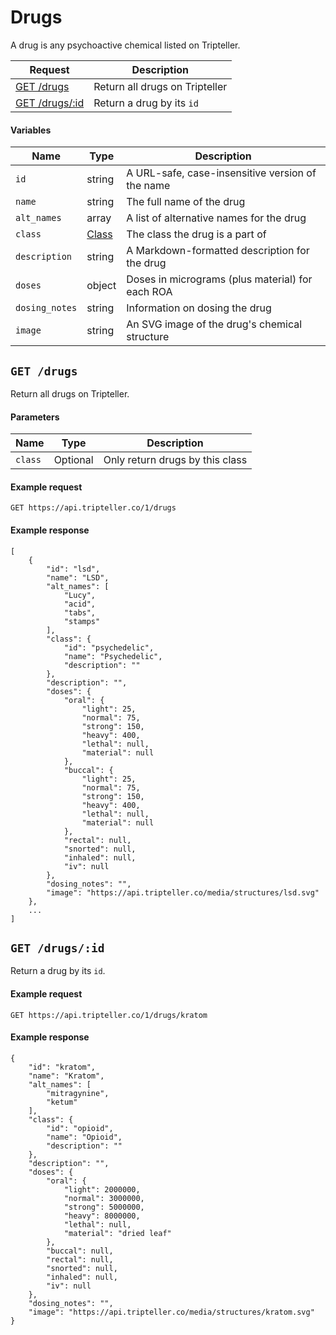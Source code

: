 # Drugs
A drug is any psychoactive chemical listed on Tripteller.

| Request | Description |
| --- | --- |
| [GET /drugs](#get-drugs) | Return all drugs on Tripteller |
| [GET /drugs/:id](#get-drugsid) | Return a drug by its `id` |

#### Variables
| Name | Type | Description |
| --- | --- | --- |
| `id` | string | A URL-safe, case-insensitive version of the name |
| `name` | string | The full name of the drug |
| `alt_names` | array | A list of alternative names for the drug |
| `class` | [Class](/Tripteller/API/blob/master/v1/classes.md) | The class the drug is a part of |
| `description` | string | A Markdown-formatted description for the drug |
| `doses` | object | Doses in micrograms (plus material) for each ROA |
| `dosing_notes` | string | Information on dosing the drug |
| `image` | string | An SVG image of the drug's chemical structure |

## `GET /drugs`
Return all drugs on Tripteller.

#### Parameters
| Name | Type | Description |
| --- | --- | --- |
| `class` | Optional | Only return drugs by this class |

#### Example request
    GET https://api.tripteller.co/1/drugs

#### Example response
    [
        {
            "id": "lsd",
            "name": "LSD",
            "alt_names": [
                "Lucy",
                "acid",
                "tabs",
                "stamps"
            ],
            "class": {
                "id": "psychedelic",
                "name": "Psychedelic",
                "description": ""
            },
            "description": "",
            "doses": {
                "oral": {
                    "light": 25,
                    "normal": 75,
                    "strong": 150,
                    "heavy": 400,
                    "lethal": null,
                    "material": null
                },
                "buccal": {
                    "light": 25,
                    "normal": 75,
                    "strong": 150,
                    "heavy": 400,
                    "lethal": null,
                    "material": null
                },
                "rectal": null,
                "snorted": null,
                "inhaled": null,
                "iv": null
            },
            "dosing_notes": "",
            "image": "https://api.tripteller.co/media/structures/lsd.svg"
        },
        ...
    ]

## `GET /drugs/:id`
Return a drug by its `id`.

#### Example request
    GET https://api.tripteller.co/1/drugs/kratom

#### Example response
    {
        "id": "kratom",
        "name": "Kratom",
        "alt_names": [
            "mitragynine",
            "ketum"
        ],
        "class": {
            "id": "opioid",
            "name": "Opioid",
            "description": ""
        },
        "description": "",
        "doses": {
            "oral": {
                "light": 2000000,
                "normal": 3000000,
                "strong": 5000000,
                "heavy": 8000000,
                "lethal": null,
                "material": "dried leaf"
            },
            "buccal": null,
            "rectal": null,
            "snorted": null,
            "inhaled": null,
            "iv": null
        },
        "dosing_notes": "",
        "image": "https://api.tripteller.co/media/structures/kratom.svg"
    }
